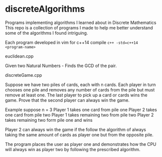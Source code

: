 # discreteAlgorithms
Programs implementing algorithms I learned about in Discrete Mathematics
This repo is a collection of programs I made to help me better understand some of the algorithms I found intriguing.

Each program developed in vim for c++14
compile  `c++ -std=c++14 <program-name>`


euclidean.cpp

  Given two Natural Numbers - Finds the GCD of the pair.
  
discreteGame.cpp

  Suppose we have two piles of cards, each with n cards. Each player in turn chooses one pile and removes any number of cards from the pile but must remove at least one. The last player to pick up a card or cards wins the game. Prove that the second player can always win the game.

  Example suppose n = 3
  Player 1 takes one card from pile one
  Player 2 takes one card from pile two
  Player 1 takes remaining two from pile two
  Player 2 takes remaining two form pile one and wins

Player 2 can always win the game if the follow the algorithm  of always taking the same amount of cards as player one but from the opposite pile. 

The program places the user as player one and demonstrates how the CPU will always win as player two by following the prescribed algorithm.
